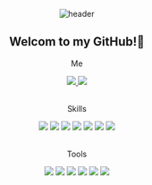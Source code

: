 <div align=center> 

![header](https://capsule-render.vercel.app/api?type=Waving&height=200&color=ffcce6&text=Hi!%20Im%20Seoyoung&fontAlign=40&fontColor=f95997&fontAlign=center)

 ## Welcom to my GitHub!👋

Me

<a href="mailto:w2105@e-mirim.hs.kr">
<img  src="https://img.shields.io/badge/Gmail-d14836?style=flat-square&logo=Gmail&logoColor=white&link=mailto:w2105@e-mirim.hs.kr"/>
<a href="https://www.instagram.com/s_0051y" target="_blank"><img src="https://img.shields.io/badge/s_0051y-E4405F?style=flat-square&logo=Instagram&logoColor=white"/></a>
</a></br></br>

 Skills

<img src="https://img.shields.io/badge/Javascript-F7DF1E?style=flat-square&logo=JavaScript&logoColor=FFFFFF"/>
<img src="https://img.shields.io/badge/HTML5-E34F26?style=flat-square&logo=HTML5&logoColor=ffffff"/>
<img src="https://img.shields.io/badge/CSS3-1572B6?style=flat-square&logo=CSS3&logoColor=ffffff"/>
<img src="https://img.shields.io/badge/C-A8B9CC?style=flat-square&logo=C&logoColor=ffffff"/> <img src="https://img.shields.io/badge/JAVA-007396?style=flat-square&logo=JAVA&logoColor=ffffff"/>
<img src="https://img.shields.io/badge/PHP-777BB4?style=flat-square&logo=PHP&logoColor=ffffff"/>
<img src="https://img.shields.io/badge/Android-3DDC84?style=flat-square&logo=Android&logoColor=ffffff"/></br></br>

Tools

<img src="https://img.shields.io/badge/Visual Studio Code-007ACC?style=flat-square&logo=Visual Studio Code&logoColor=ffffff"/>
<img src="https://img.shields.io/badge/Visual Studio-5C2D91?style=flat-square&logo=Visual Studio&logoColor=ffffff"/>
<img src="https://img.shields.io/badge/Eclipse-2C2255?style=flat-square&logo=Eclipse&logoColor=ffffff"/> <img src="https://img.shields.io/badge/Intellij-000000?style=flat-square&logo=IntelliJ IDEA&logoColor=ffffff"/>
<img src="https://img.shields.io/badge/Android Studio-3DDC84?style=flat-square&logo=Android Studio&logoColor=ffffff"/>
<img src="https://img.shields.io/badge/Sublime Text-FF9800?style=flat-square&logo=Sublime Text&logoColor=ffffff"/></br></br></br>

<!--<img src="https://github-readme-stats.vercel.app/api/top-langs/?username=ysy7&layout=compact">
<img src="https://github-readme-stats.vercel.app/api?username=ysy7&show_icons=true"><br>
</div>


<!--![Footer](https://capsule-render.vercel.app/api?type=waving&color=ffcce6&height=200&section=footer)
</div>

<!--
**ysy7/ysy7** is a ✨ _special_ ✨ repository because its `README.md` (this file) appears on your GitHub profile.


Here are some ideas to get you started:

- 🔭 I’m currently working on ...
- 🌱 I’m currently learning ...
- 👯 I’m looking to collaborate on ...
- 🤔 I’m looking for help with ...
- 💬 Ask me about ...
- 📫 How to reach me: ...
- 😄 Pronouns: ...
- ⚡ Fun fact: ...
-->
